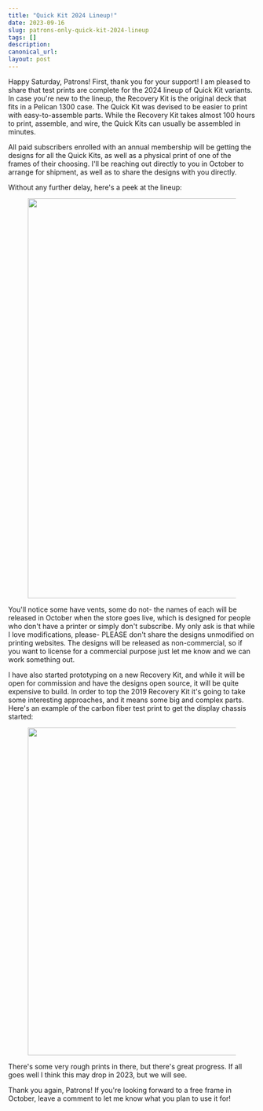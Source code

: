 ```yaml
---
title: "Quick Kit 2024 Lineup!"
date: 2023-09-16
slug: patrons-only-quick-kit-2024-lineup
tags: []
description: 
canonical_url: 
layout: post
---
```

<p>Happy Saturday, Patrons!  First, thank you for your support!  I am pleased to share that test prints are complete for the 2024 lineup of Quick Kit variants.  In case you're new to the lineup, the Recovery Kit is the original deck that fits in a Pelican 1300 case.  The Quick Kit was devised to be easier to print with easy-to-assemble parts.  While the Recovery Kit takes almost 100 hours to print, assemble, and wire, the Quick Kits can usually be assembled in minutes.</p><p>All paid subscribers enrolled with an annual membership will be getting the designs for all the Quick Kits, as well as a physical print of one of the frames of their choosing.  I'll be reaching out directly to you in October to arrange for shipment, as well as to share the designs with you directly.</p><p>Without any further delay, here's a peek at the lineup:</p><figure class="kg-card kg-image-card"><img src="__GHOST_URL__/content/images/2023/09/2024-Lineup.jpg" class="kg-image" alt="" loading="lazy" width="739" height="814" srcset="__GHOST_URL__/content/images/size/w600/2023/09/2024-Lineup.jpg 600w, __GHOST_URL__/content/images/2023/09/2024-Lineup.jpg 739w" sizes="(min-width: 720px) 720px"></figure><p>You'll notice some have vents, some do not- the names of each will be released in October when the store goes live, which is designed for people who don't have a printer or simply don't subscribe.  My only ask is that while I love modifications, please- PLEASE don't share the designs unmodified on printing websites.  The designs will be released as non-commercial, so if you want to license for a commercial purpose just let me know and we can work something out.</p><p>I have also started prototyping on a new Recovery Kit, and while it will be open for commission and have the designs open source, it will be quite expensive to build.  In order to top the 2019 Recovery Kit it's going to take some interesting approaches, and it means some big and complex parts.  Here's an example of the carbon fiber test print to get the display chassis started:</p><figure class="kg-card kg-image-card"><img src="__GHOST_URL__/content/images/2023/09/JAY00105.jpg" class="kg-image" alt="" loading="lazy" width="1000" height="667" srcset="__GHOST_URL__/content/images/size/w600/2023/09/JAY00105.jpg 600w, __GHOST_URL__/content/images/2023/09/JAY00105.jpg 1000w" sizes="(min-width: 720px) 720px"></figure><p>There's some very rough prints in there, but there's great progress.  If all goes well I think this may drop in 2023, but we will see.</p><p>Thank you again, Patrons!  If you're looking forward to a free frame in October, leave a comment to let me know what you plan to use it for!  </p>
